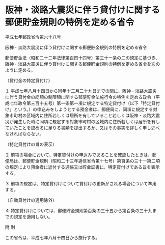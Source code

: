 # 阪神・淡路大震災に伴う貸付けに関する郵便貯金規則の特例を定める省令

平成七年郵政省令第六十八号

阪神・淡路大震災に伴う貸付けに関する郵便貯金規則の特例を定める省令

郵便貯金法（昭和二十二年法律第百四十四号）第三十一条の二の規定に基づき、阪神・淡路大震災に伴う貸付けに関する郵便貯金規則の特例を定める省令を次のように定める。

（貸付金の特定貸付け）

１ 平成七年八月十四日から同年十二月二十九日までの間に、阪神・淡路大震災に伴う貸付金の総額の制限額に関する郵便貯金法施行令の特例を定める政令（平成七年政令第三百十五号）第一条第一項に規定する特定貸付け（以下「特定貸付け」という。）の申込みをしようとする預金者は、郵便局に、同項に規定する対象市町村の区域内に住所若しくは居所を有していること若しくは阪神・淡路大震災が発生した時に同項に規定する対象市町村の区域内に住所若しくは居所を有していたことを認めるに足りる書類を提出するか、又はその事実を詳しく申し述べなければならない。

（特定貸付けの旨の表示）

２ 前項の場合において、特定貸付けの申込みであることを確認したときは、郵便局は、郵便貯金規則（昭和二十三年逓信省令第十七号）第百条の三十一第二項の規定により預金者に返付する通帳又は貯金証書に、特定貸付けである旨を表示する。

３ 前項の規定は、特定貸付けについて貸付けの更新がされる場合について準用する。

（自動貸付けの適用除外）

４ 特定貸付けについては、郵便貯金規則第百条の三十五から第百条の三十九までの規定を適用しない。

附 則

この省令は、平成七年八月十四日から施行する。
